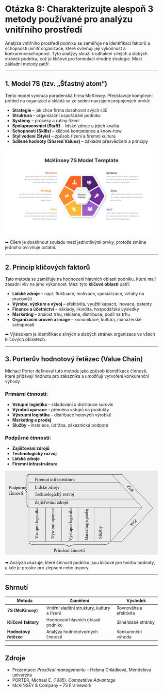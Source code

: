 # Otázka 8: Charakterizujte alespoň 3 metody používané pro analýzu vnitřního prostředí

Analýza vnitřního prostředí podniku se zaměřuje na identifikaci faktorů a schopností uvnitř organizace, které ovlivňují její výkonnost a konkurenceschopnost. Tyto analýzy slouží k odhalení silných a slabých stránek podniku, což je klíčové pro formulaci vhodné strategie. Mezi základní metody patří:

---

## 1. Model 7S (tzv. „Šťastný atom“)

Tento model vyvinula poradenská firma McKinsey. Představuje komplexní pohled na organizaci a skládá se ze sedmi navzájem propojených prvků:

* **Strategie** – jak chce firma dosahovat svých cílů
* **Struktura** – organizační uspořádání podniku
* **Systémy** – procesy a rutiny řízení
* **Spolupracovníci (Staff)** – lidské zdroje a jejich kvalita
* **Schopnosti (Skills)** – klíčové kompetence a know-how
* **Styl vedení (Style)** – způsob řízení a firemní kultura
* **Sdílené hodnoty (Shared Values)** – základní přesvědčení a principy

![](../../obr\model7s.jpg)

➡ Cílem je dosáhnout souladu mezi jednotlivými prvky, protože změna jednoho ovlivňuje ostatní.

---

## 2. Princip klíčových faktorů

Tato metoda se zaměřuje na hodnocení hlavních oblastí podniku, které mají zásadní vliv na jeho výkonnost. Mezi tyto **klíčové oblasti** patří:

* **Lidské zdroje** – např. fluktuace, motivace, specializace, vztahy na pracovišti
* **Výroba, výzkum a vývoj** – efektivita, využití kapacit, inovace, patenty
* **Finance a účetnictví** – náklady, likvidita, hospodářské výsledky
* **Marketing** – znalost trhu, reklama, distribuce, podíl na trhu
* **Organizační úroveň a image** – komunikace, kultura, manažerské schopnosti

➡ Výsledkem je identifikace silných a slabých stránek organizace ve všech klíčových oblastech.

---

## 3. Porterův hodnotový řetězec (Value Chain)

Michael Porter definoval tuto metodu jako způsob identifikace činností, které přidávají hodnotu pro zákazníka a umožňují vytvoření konkurenční výhody.

### Primární činnosti:

* **Vstupní logistika** – skladování a distribuce surovin
* **Výrobní operace** – přeměna vstupů na produkty
* **Výstupní logistika** – distribuce hotových výrobků
* **Marketing a prodej**
* **Služby** – instalace, údržba, zákaznická podpora

### Podpůrné činnosti:

* **Zajišťování zdrojů**
* **Technologický rozvoj**
* **Lidské zdroje**
* **Firemní infrastruktura**

![](../../obr\porter.png)

➡ Analýza ukazuje, které činnosti podniku jsou klíčové pro tvorbu hodnoty, a kde je prostor pro zlepšení nebo úspory.

---

## Shrnutí

| Metoda                | Zaměření                                    | Výsledek               |
| --------------------- | ------------------------------------------- | ---------------------- |
| **7S (McKinsey)**     | Vnitřní sladění struktury, kultury a řízení | Rovnováha a efektivita |
| **Klíčové faktory**   | Hodnocení hlavních oblastí podniku          | Silné/slabé stránky    |
| **Hodnotový řetězec** | Analýza hodnototvorných činností            | Konkurenční výhoda     |

---

## Zdroje

* Prezentace: *Prostředí managementu* – Helena Chládková, Mendelova univerzita
* PORTER, Michael E. (1985). *Competitive Advantage*
* McKINSEY & Company – 7S Framework
